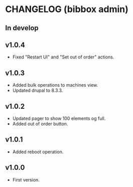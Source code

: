 # CHANGELOG (bibbox admin)

## In develop

## v1.0.4

* Fixed "Restart UI" and "Set out of order" actions.

## v1.0.3

* Added bulk operations to machines view.
* Updated drupal to 8.3.3.

## v1.0.2

* Updated pager to show 100 elements og full.
* Added out of order button.

## v1.0.1

* Added reboot operation.

## v1.0.0

* First version.